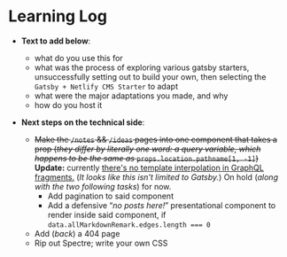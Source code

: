 # Learning Log

- **Text to add below**:
  - what do you use this for
  - what was the process of exploring various gatsby starters, unsuccessfully setting out to build your own, then selecting the `Gatsby + Netlify CMS Starter` to adapt
  - what were the major adaptations you made, and why
  - how do you host it

- **Next steps on the technical side**:
  - ~~Make the `/notes` && `/ideas` pages into one component that takes a prop (_they differ by literally one word: a query variable, which happens to be the same as_ `props.location.pathname[1, -1]`)~~ **Update:** currently [there's no template interpolation in GraphQL fragments.](https://github.com/gatsbyjs/gatsby/issues/5069) (_It looks like this isn't limited to Gatsby._) On hold (_along with the two following tasks_) for now.
    - Add pagination to said component
    - Add a defensive “_no posts here!_” presentational component to render inside said component, if `data.allMarkdownRemark.edges.length === 0`
  - Add (_back_) a 404 page
  - Rip out Spectre; write your own CSS
